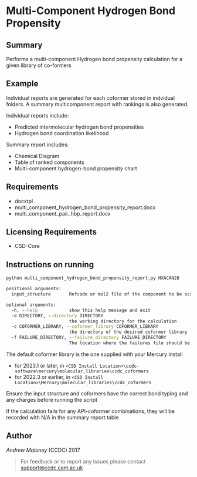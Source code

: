 # Multi-Component Hydrogen Bond Propensity 

## Summary

Performs a multi-component Hydrogen bond propensity calculation for a given library of co-formers
## Example 

Individual reports are generated for each coformer stored in indvidual folders. A summary multicomponent report with rankings is also generated. 

Individual reports include: 

- Predicted intermolecular hydrogen bond propensities 
- Hydrogen bond coordination likelihood

Summary report includes: 
- Chemical Diagram
- Table of ranked components 
- Multi-component hydrogen-bond propensity chart

## Requirements 
- docxtpl
- multi_component_hydrogen_bond_propensity_report.docx
- multi_component_pair_hbp_report.docx
  
## Licensing Requirements 

- CSD-Core

## Instructions on running

```cmd
python multi_component_hydrogen_bond_propensity_report.py HXACAN28
```

```cmd
positional arguments:
  input_structure       Refcode or mol2 file of the component to be screened

optional arguments:
  -h, --help            show this help message and exit
  -d DIRECTORY, --directory DIRECTORY
                        the working directory for the calculation
  -c COFORMER_LIBRARY, --coformer_library COFORMER_LIBRARY
                        the directory of the desired coformer library
  -f FAILURE_DIRECTORY, --failure_directory FAILURE_DIRECTORY
                        The location where the failures file should be generated
```

The default coformer library is the one supplied with your Mercury install
- for 2023.1 or later, in ```<CSD Install Location>\ccdc-software\mercury\molecular_libraries\ccdc_coformers```
- for 2022.3 or earlier, in ```<CSD Install Location>\Mercury\molecular_libraries\ccdc_coformers```

Ensure the input structure and coformers have the correct bond typing and any charges before running the script

If the calculation fails for any API-coformer combinations, they will be recorded with N/A in the summary report table

## Author
_Andrew Maloney_ (CCDC) 2017

> For feedback or to report any issues please contact [support@ccdc.cam.ac.uk](mailto:support@ccdc.cam.ac.uk)